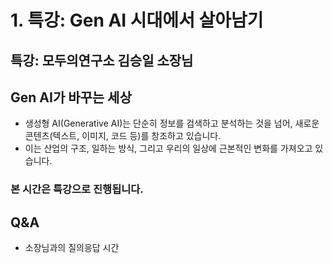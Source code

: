 
# 1. 특강: Gen AI 시대에서 살아남기

## 특강: 모두의연구소 김승일 소장님

## Gen AI가 바꾸는 세상
- 생성형 AI(Generative AI)는 단순히 정보를 검색하고 분석하는 것을 넘어, 새로운 콘텐츠(텍스트, 이미지, 코드 등)를 창조하고 있습니다.
- 이는 산업의 구조, 일하는 방식, 그리고 우리의 일상에 근본적인 변화를 가져오고 있습니다.

### 본 시간은 특강으로 진행됩니다.

## Q&A
- 소장님과의 질의응답 시간
